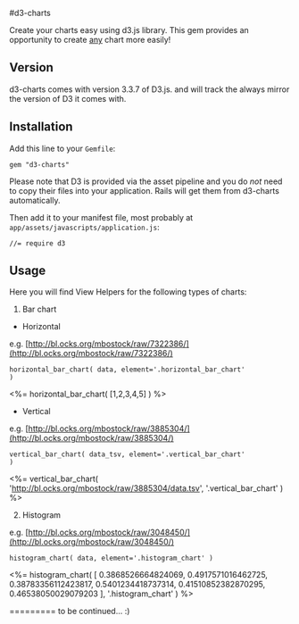 #d3-charts

Create your charts easy using d3.js library.
This gem provides an opportunity to create [any](http://en.wikipedia.org/wiki/Chart#Types_of_charts) chart more easily!


## Version

d3-charts comes with version 3.3.7 of D3.js. and will track the always
mirror the version of D3 it comes with.


## Installation

Add this line to your `Gemfile`:

    gem "d3-charts"

Please note that D3 is provided via the asset pipeline and you do *not* need to copy their files into your application. 
Rails will get them from d3-charts automatically.

Then add it to your manifest file, most probably at `app/assets/javascripts/application.js`:

    //= require d3


## Usage

Here you will find View Helpers for the following types of charts:

1. Bar chart

* Horizontal

e.g. [http://bl.ocks.org/mbostock/raw/7322386/](http://bl.ocks.org/mbostock/raw/7322386/) 

<code>horizontal_bar_chart( data, element='.horizontal_bar_chart' )</code>

  <%= horizontal_bar_chart( [1,2,3,4,5] ) %>

* Vertical

e.g. [http://bl.ocks.org/mbostock/raw/3885304/](http://bl.ocks.org/mbostock/raw/3885304/) 

<code>vertical_bar_chart( data_tsv, element='.vertical_bar_chart' )</code>

  <%= vertical_bar_chart( 'http://bl.ocks.org/mbostock/raw/3885304/data.tsv', 
                          '.vertical_bar_chart' ) %>

2. Histogram

e.g. [http://bl.ocks.org/mbostock/raw/3048450/](http://bl.ocks.org/mbostock/raw/3048450/)

<code>histogram_chart( data, element='.histogram_chart' )</code>

  <%= histogram_chart( [ 0.3868526664824069,  0.4917571016462725, 
	                       0.38783356112423817, 0.5401234418737314, 
                         0.41510852382870295, 0.46538050029079203 ], '.histogram_chart' ) %>

=========
to be continued... :)                         
